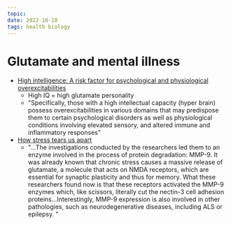 ```yaml
---
topic:
date: 2022-10-10
tags: health biology
---
```

# Glutamate and mental illness

- [High intelligence: A risk factor for psychological and physiological overexcitabilities](https://www.sciencedirect.com/science/article/pii/S0160289616303324)
  - High IQ = high glutamate personality
  - "Specifically, those with a high intellectual capacity (hyper brain) possess overexcitabilities in various domains that may predispose them to certain psychological disorders as well as physiological conditions involving elevated sensory, and altered immune and inflammatory responses"
- [How stress tears us apart](https://www.eurekalert.org/news-releases/717056)
    - "...The investigations conducted by the researchers led them to an enzyme involved in the process of protein degradation: MMP-9. It was already known that chronic stress causes a massive release of glutamate, a molecule that acts on NMDA receptors, which are essential for synaptic plasticity and thus for memory. What these researchers found now is that these receptors activated the MMP-9 enzymes which, like scissors, literally cut the nectin-3 cell adhesion proteins...Interestingly, MMP-9 expression is also involved in other pathologies, such as neurodegenerative diseases, including ALS or epilepsy. "